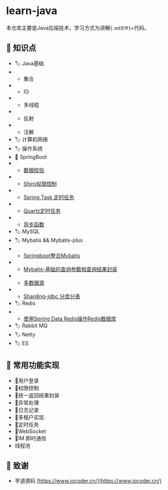 # learn-java
本仓库主要是Java后端技术，学习方式为讲解(`.md文件`)+代码。

## 🎨 知识点
* 🏷️ ️Java基础
* * 集合
* * IO
* * 多线程
* * 反射
* * 注解
* 🏷 ️计算机网络
* 🏷️ ️操作系统
* 🌱 SpringBoot
* * [数据校验](https://github.com/Tomoko-hjf/learn-java/blob/main/learn-springboot/validation/%E6%95%B0%E6%8D%AE%E6%A0%A1%E9%AA%8C.md)
* * [Shiro权限控制](https://github.com/Tomoko-hjf/learn-java/blob/main/learn-springboot/shiro/Shiro%E6%9D%83%E9%99%90%E6%8E%A7%E5%88%B6.md) 
* * [Spring Task 定时任务](https://github.com/Tomoko-hjf/learn-java/blob/main/learn-springboot/spring-task/Spring%20Task%20%E5%AE%9A%E6%97%B6%E4%BB%BB%E5%8A%A1.md)
* * [Quartz定时任务](https://github.com/Tomoko-hjf/learn-java/blob/main/learn-springboot/quartz/Quartz%E5%AE%9A%E6%97%B6%E4%BB%BB%E5%8A%A1.md)
* * [异步函数]()
* 🏷️ ️MySQL
* 🏷️ Mybatis && Mybatis-plus
* * [Springboot整合Mybatis](https://github.com/Tomoko-hjf/learn-java/blob/main/learn-mybatis-mp/Springboot%E6%95%B4%E5%90%88Mybatis.md)
* * [Mybatis-基础的查询参数和查询结果封装](https://github.com/Tomoko-hjf/learn-java/blob/main/learn-mybatis-mp/Mybatis-%E5%9F%BA%E7%A1%80%E7%9A%84%E6%9F%A5%E8%AF%A2%E5%8F%82%E6%95%B0%E5%92%8C%E6%9F%A5%E8%AF%A2%E7%BB%93%E6%9E%9C%E5%B0%81%E8%A3%85.md)
* * [多数据源](https://github.com/Tomoko-hjf/learn-java/blob/main/learn-mybatis-mp/dynamic-datasource/%E5%A4%9A%E6%95%B0%E6%8D%AE%E6%BA%90.md)
* * [Sharding-jdbc 分库分表](https://github.com/Tomoko-hjf/learn-java/blob/main/learn-mybatis-mp/sharding/Sharding-jdbc%20%E5%88%86%E5%BA%93%E5%88%86%E8%A1%A8.md)
* 🏷️ ️Redis
* * [使用Spring Data Redis操作Redis数据库](https://github.com/Tomoko-hjf/learn-java/blob/main/learn-redis/%E4%BD%BF%E7%94%A8Spring%20Redis%20Data%E6%93%8D%E4%BD%9CRedis%E6%95%B0%E6%8D%AE%E5%BA%93.md)
* 🏷️ ️Rabbit MQ
* 🏷️ ️Netty
* 🏷️ ️ES
## 🎨 常用功能实现
* 🚀用户登录
* 🚀权限控制
* 🚀统一返回结果封装
* 🚀异常处理 
* 🚀日志记录
* 🚀多租户实现
* 🚀定时任务
* 🚀WebSocket
* 🚀IM 即时通信
* 线程池

## 🍻 致谢
* 芋道源码 [https://www.iocoder.cn/](https://www.iocoder.cn/)
